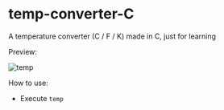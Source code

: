 # temp-converter-C
A temperature converter (C / F / K) made in C, just for learning

Preview:

![temp](https://github.com/user-attachments/assets/38bfd93f-cf36-4c15-a84a-6f5834e5b362)


How to use:
 - Execute ``temp``
